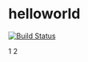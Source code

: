 # helloworld
[![Build Status](https://drone.io/github.com/maxwell92/helloworld/status.png)](https://drone.io/github.com/maxwell92/helloworld/latest)

1
2
